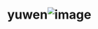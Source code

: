 # yuwen![image](https://user-images.githubusercontent.com/65546290/194976313-d975decb-64a5-4ff9-9aac-5762f8d5331c.png)
